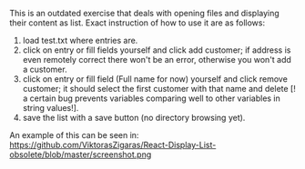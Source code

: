 
This is an outdated exercise that deals with opening files and displaying their content as list. Exact instruction of how to use it are as follows:

1. load test.txt where entries are.
2. click on entry or fill fields yourself and click add customer; if address is even remotely correct there won't be an error, otherwise you won't add a customer.
3. click on entry or fill field (Full name for now) yourself and click remove customer; it should select the first customer with that name and delete [! a certain bug prevents variables comparing well to other variables in string values!].
4. save the list with a save button (no directory browsing yet).

An example of this can be seen in: https://github.com/ViktorasZigaras/React-Display-List-obsolete/blob/master/screenshot.png
